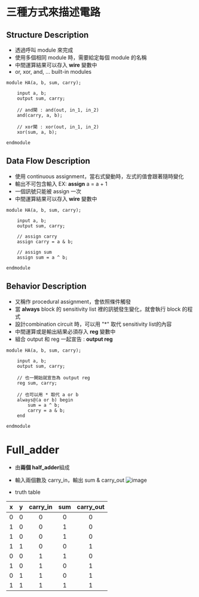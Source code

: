 
# 三種方式來描述電路

## Structure Description
* 透過呼叫 module 來完成
* 使用多個相同 module 時，需要給定每個 module 的名稱
* 中間運算結果可以存入 **wire** 變數中
* or, xor, and, ... built-in modules

```verilolog
module HA(a, b, sum, carry);

    input a, b;
    output sum, carry;
    
    // and閘 : and(out, in_1, in_2)
    and(carry, a, b);
    
    // xor閘 : xor(out, in_1, in_2)
    xor(sum, a, b);
    
endmodule
```

## Data Flow Description
* 使用 continuous assignment，當右式變動時，左式的值會跟著隨時變化
* 輸出不可包含輸入 EX: **assign** a = a + 1
* 一個訊號只能被 assign 一次
* 中間運算結果可以存入 **wire** 變數中

```verilolog
module HA(a, b, sum, carry);

    input a, b;
    output sum, carry;
    
    // assign carry 
    assign carry = a & b;
    
    // assign sum
    assign sum = a ^ b;
    
endmodule
```

## Behavior Description
* 又稱作 procedural assignment，會依照條件觸發
* 當 **always** block 的 sensitivity list 裡的訊號發生變化，就會執行 block 的程式
* 設計combination circuit 時，可以用 "*" 取代 sensitivity list的內容
* 中間運算或是輸出結果必須存入 **reg** 變數中
* 組合 output 和 reg 一起宣告 : **output reg**

```verilolog
module HA(a, b, sum, carry);

    input a, b;
    output sum, carry;
    
    // 也一開始就宣告為 output reg
    reg sum, carry;
    
    // 也可以用 * 取代 a or b
    always@(a or b) begin
        sum = a ^ b;
        carry = a & b;
    end
    
endmodule
```

# Full_adder
* 由**兩個 half_adder**組成
* 輸入兩個數及 carry_in，輸出 sum & carry_out
![image](https://user-images.githubusercontent.com/38965858/140275566-aeaec34f-3abc-47a3-965a-ed4852d977a7.png)

* truth table

| x      | y      | carry_in | sum    | carry_out |
| :----: | :----: | :----:   | :----: | :----:    |
|   0    |  0     |    0     |    0   |    0      |
|   1    |  0     |    0     |    1   |    0      |
|   1    |  0     |    0     |    1   |    0      |
|   1    |  1     |    0     |    0   |    1      |
|   0    |  0     |    1     |    1   |    0      |
|   1    |  0     |    1     |    0   |    1      |
|   0    |  1     |    1     |    0   |    1      |
|   1    |  1     |    1     |    1   |    1      |
